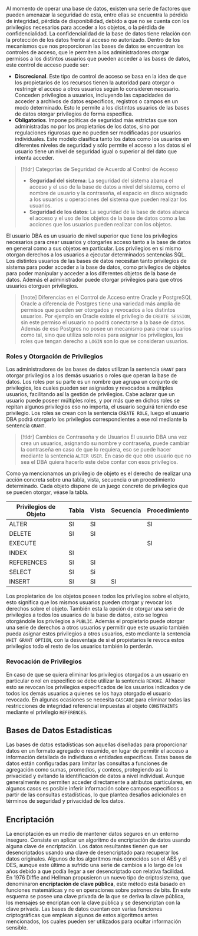 
Al momento de operar una base de datos, existen una serie de factores que pueden amenazar la seguridad de esta, entre ellas se encuentra la pérdida de integridad, pérdida de disponibilidad, debido a que no se cuenta con los privilegios necesarios para acceder a los objetos, o la pérdida de confidencialidad. La confidencialidad de la base de datos tiene relación con la protección de los datos frente al acceso no autorizado.
Dentro de los mecanismos que nos proporcionan las bases de datos se encuentran los controles de acceso, que le permiten a los administradores otorgar permisos a los distintos usuarios que pueden acceder a las bases de datos, este control de acceso puede ser:
- **Discrecional**. Este tipo de control de acceso se basa en la idea de que los propietarios de los recursos tienen la autoridad para otorgar o restringir el acceso a otros usuarios según lo consideren necesario. Conceden privilegios a usuarios, incluyendo las capacidades de acceder a archivos de datos específicos, registros o campos en un modo determinado. Esto le permite a los distintos usuarios de las bases de datos otorgar privilegios de forma específica.
- **Obligatorios**. Impone políticas de seguridad más estrictas que son administradas no por los propietarios de los datos, sino por regulaciones rigurosas que no pueden ser modificadas por usuarios individuales. Este modelo clasifica tanto los datos como los usuarios en diferentes niveles de seguridad y sólo permite el acceso a los datos si el usuario tiene un nivel de seguridad igual o superior al del dato que intenta acceder.

>[!tldr] Categorías de Seguridad de Acuerdo al Control de Acceso
>- **Seguridad del sistema**: La seguridad del sistema abarca el acceso y el uso de la base de datos a nivel del sistema, como el nombre de usuario y la contraseña, el espacio en disco asignado a los usuarios u operaciones del sistema que pueden realizar los usuarios.
>- **Seguridad de los datos**: La seguridad de la base de datos abarca el acceso y el uso de los objetos de la base de datos como a las acciones que los usuarios pueden realizar con los objetos.

El usuario DBA es un usuario de nivel superior que tiene los privilegios necesarios para crear usuarios y otorgarles acceso tanto a la base de datos en general como a sus objetos en particular. Los privilegios en si mismo otorgan derechos a los usuarios a ejecutar determinados sentencias SQL. Los distintos usuarios de las bases de datos necesitan tanto privilegios de sistema para poder acceder a la base de datos, como privilegios de objetos para poder manipular y acceder a los diferentes objetos de la base de datos. Además el administrador puede otorgar privilegios para que otros usuarios otorguen privilegios.

>[!note] Diferencias en el Control de Acceso entre Oracle y PostgreSQL
>Oracle a diferencia de Postgres tiene una variedad más amplia de permisos que pueden ser otorgados y revocados a los distintos usuarios. Por ejemplo en Oracle existe el privilegio de `CREATE SESSION`, sin este permiso el usuario no podrá conectarse a la base de datos. Además de eso Postgres no posee un mecanismo para crear usuarios como tal, sino que utiliza solo roles para asignar los privilegios, los roles que tengan derecho a `LOGIN` son lo que se consideran usuarios.
### Roles y Otorgación de Privilegios
Los administradores de las bases de datos utilizan la sentencia `GRANT` para otorgar privilegios a los demás usuarios o roles que operan la base de datos.
Los roles por su parte es un nombre que agrupa un conjunto de privilegios, los cuales pueden ser asignados y revocados a múltiples usuarios, facilitando así la gestión de privilegios. Cabe aclarar que un usuario puede poseer múltiples roles, y por más que en dichos roles se repitan algunos privilegios eso no importa, el usuario seguirá teniendo ese privilegio. Los roles se crean con la sentencia `CREATE ROLE`, luego el usuario DBA podrá otorgarlo los privilegios correspondientes a ese rol mediante la sentencia `GRANT`.
>[!tldr] Cambios de Contraseña y de Usuarios
>El usuario DBA una vez crea un usuarios, asignando su nombre y contraseña, puede cambiar la contraseña en caso de que lo requiera, eso se puede hacer mediante la sentencia `ALTER USER`. En caso de que otro usuario que no sea el DBA quiera hacerlo este debe contar con esos privilegios.

Como ya mencionamos un privilegio de objeto es el derecho de realizar una acción concreta sobre una tabla, vista, secuencia o un procedimiento determinado. Cada objeto dispone de un juego concreto de privilegios que se pueden otorgar, véase la tabla.

| Privilegios de Objeto | Tabla | Vista | Secuencia | Procedimiento |
| --------------------- | ----- | ----- | --------- | ------------- |
| ALTER                 | SI    | SI    |           | SI            |
| DELETE                | SI    | SI    |           |               |
| EXECUTE               |       |       |           | SI            |
| INDEX                 | SI    |       |           |               |
| REFERENCES            | SI    | SI    |           |               |
| SELECT                | SI    | Si    |           |               |
| INSERT                | SI    | SI    | SI        |               |

Los propietarios de los objetos poseen todos los privilegios sobre el objeto, esto significa que los mismos usuarios pueden otorgar y revocar los derechos sobre el objeto. También esta la opción de otorgar una serie de privilegios a todos los usuarios de la base de datos, esto se logrea otorgándole los privilegios a `PUBLIC`. Además el propietario puede otorgar una serie de derechos a otros usuarios y permitir que este usuario también pueda asignar estos privilegios a otros usuarios, esto mediante la sentencia `WHIT GRANT OPTION`, con la desventaja de si el propietarios le revoca estos privilegios todo el resto de los usuarios también lo perderán.
### Revocación de Privilegios
En caso de que se quiera eliminar los privilegios otorgados a un usuario en particular o rol en especifico se debe utilizar la sentencia `REVOKE`. Al hacer esto se revocan los privilegios especificados de los usuarios indicados y de todos los demás usuarios a quienes se los haya otorgado el usuario revocado.
En algunas ocasiones se necesita `CASCADE` para eliminar todas las restricciones de integridad referencial impuestas al objeto `CONSTRAINTS` mediante el privilegio `REFERENCES`.
## Bases de Datos Estadísticas
Las bases de datos estadísticas son aquellas diseñadas para proporcionar datos en un formato agregado o resumido, en lugar de permitir el acceso a información detallada de individuos o entidades específicas. Estas bases de datos están configuradas para limitar las consultas a funciones de agregación como sumas, promedios, y conteos, protegiendo así la privacidad y evitando la identificación de datos a nivel individual. Aunque generalmente no permiten acceder directamente a atributos particulares, en algunos casos es posible inferir información sobre campos específicos a partir de las consultas estadísticas, lo que plantea desafíos adicionales en términos de seguridad y privacidad de los datos.
## Encriptación
La encriptación es un medio de mantener datos seguros en un entorno inseguro. Consiste en aplicar un algoritmo de encriptación de datos usando alguna clave de encriptación. Los datos resultantes tienen que ser desencriptados usando una clave de desencriptado para recuperar los datos originales.
Algunos de los algoritmos más conocidos son el AES y el DES, aunque este último a sufrido una serie de cambios a lo largo de los años debido a que podía llegar a ser desencriptado con relativa facilidad.
En 1976 Diffie and Hellman propusieron un nuevo tipo de criptosistema, que denominaron **encriptación de clave pública**, este método está basado en funciones matemáticas y no en operaciones sobre patrones de bits. En este esquema se posee una clave privada de la que se deriva la clave pública, los mensajes se encriptan con la clave pública y se desencriptan con la clave privada.
Las bases de datos cuentan con varias funciones criptográficas que emplean algunos de estos algoritmos antes mencionados, los cuales pueden ser utilizados para ocultar información sensible.